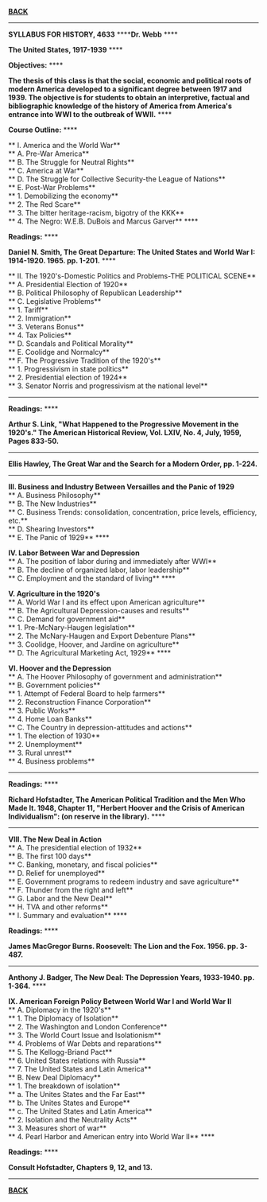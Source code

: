 **[BACK](../courseinfo/index.htm)**

* * *

**SYLLABUS FOR HISTORY,   4633** ******Dr. Webb** ****

**The United States,   1917-1939** ****

**Objectives:** ****

**The thesis of this class is that the social, economic and political   roots
of modern America developed to a significant degree between 1917 and 1939.
The objective is for students to obtain an interpretive, factual and
bibliographic knowledge of the history of America from America's entrance into
WWI to the outbreak of WWII.** ****

**Course Outline:** ****

**  I.  America and the World War**  
**      A.  Pre-War America**  
**      B.  The Struggle for Neutral Rights**  
**      C.  America at War**  
**      D.  The Struggle for Collective Security-the League of Nations**  
**      E.  Post-War Problems**  
**           1.  Demobilizing the economy**  
**           2.  The Red Scare**  
**           3.  The bitter heritage-racism, bigotry of the KKK**  
**           4.  The Negro:  W.E.B. DuBois and Marcus Garver** ****

**Readings:** ****

**Daniel N. Smith, The Great Departure:   The United States and World War I:
1914-1920.  1965.  pp. 1-201.** ****

**  II.  The 1920's-Domestic Politics and Problems-THE POLITICAL SCENE**  
**       A.  Presidential Election of 1920**  
**       B.  Political Philosophy of Republican Leadership**  
**       C.  Legislative Problems**  
**             1.  Tariff**  
**             2.  Immigration**  
**             3.  Veterans Bonus**  
**             4.  Tax Policies**  
**       D.  Scandals and Political Morality**  
**       E.  Coolidge and Normalcy**  
**       F.  The Progressive Tradition of the 1920's**  
**             1.  Progressivism in state politics**  
**             2.  Presidential election of 1924**  
**             3.  Senator Norris and progressivism at the national level**  
****  ****

**Readings:** ****

**Arthur S. Link,   "What Happened to the Progressive Movement in the 1920's."
The American Historical Review, Vol. LXIV, No. 4, July, 1959, Pages 833-50.**
****

**Ellis Hawley, The Great War and the Search for a Modern Order, pp. 1-224.**
****

**III.   Business and Industry Between Versailles and the Panic of 1929**  
**        A.  Business Philosophy**  
**        B.  The New Industries**  
**        C.  Business Trends:  consolidation, concentration, price levels,
efficiency, etc.**  
**        D.  Shearing Investors**  
**        E.  The Panic of 1929** ****

**IV.   Labor Between War and Depression**  
**        A.  The position of labor during and immediately after WWI**  
**        B.  The decline of organized labor, labor leadership**  
**        C.  Employment and the standard of living** ****

**V.   Agriculture in the 1920's**  
**        A.  World War I and its effect upon American agriculture**  
**        B.  The Agricultural Depression-causes and results**  
**        C.  Demand for government aid**  
**              1.  Pre-McNary-Haugen legislation**  
**              2.  The McNary-Haugen and Export Debenture Plans**  
**              3.  Coolidge, Hoover, and Jardine on agriculture**  
**        D.  The Agricultural Marketing Act, 1929** ****

**VI.   Hoover and the Depression**  
**        A.  The Hoover Philosophy of government and administration**  
**        B.  Government policies**  
**              1.  Attempt of Federal Board to help farmers**  
**              2.  Reconstruction Finance Corporation**  
**              3.  Public Works**  
**              4.  Home Loan Banks**  
**        C.  The Country in depression-attitudes and actions**  
**              1.  The election of 1930**  
**              2.  Unemployment**  
**              3.  Rural unrest**  
**              4.  Business problems**  
****  ****

**Readings:** ****

**Richard Hofstadter, The American Political Tradition and the Men Who Made
It. 1948, Chapter 11, "Herbert Hoover and the Crisis of American
Individualism": (on reserve in the library).** ****

** **  
**VIII.   The New Deal in Action**  
**           A.  The presidential election of 1932**  
**           B.  The first 100 days**  
**           C.  Banking, monetary, and fiscal policies**  
**           D.  Relief for unemployed**  
**           E.  Government programs to redeem industry and save agriculture**  
**           F.  Thunder from the right and left**  
**           G.  Labor and the New Deal**  
**           H.  TVA and other reforms**  
**            I.  Summary and evaluation** ****

**Readings:** ****

**James MacGregor Burns. Roosevelt: The Lion and the Fox. 1956. pp. 3-487.**
****

**Anthony J. Badger, The New Deal: The Depression Years, 1933-1940. pp.
1-364.** ****

**IX.   American Foreign Policy Between World War I and World War II**  
**        A.  Diplomacy in the 1920's**  
**              1.  The Diplomacy of Isolation**  
**              2.  The Washington and London Conference**  
**              3.  The World Court Issue and Isolationism**  
**              4.  Problems of War Debts and reparations**  
**              5.  The Kellogg-Briand Pact**  
**              6.  United States relations with Russia**  
**              7.  The United States and Latin America**  
**        B.  New Deal Diplomacy**  
**              1.  The breakdown of isolation**  
**                   a.  The Unites States and the Far East**  
**                   b.  The Unites States and Europe**  
**                   c.  The United States and Latin America**  
**              2.  Isolation and the Neutrality Acts**  
**              3.  Measures short of war**  
**              4.  Pearl Harbor and American entry into World War II** ****

**Readings:** ****

**Consult Hofstadter, Chapters 9, 12, and 13.**

* * *

**[BACK](../courseinfo/index.htm)**

